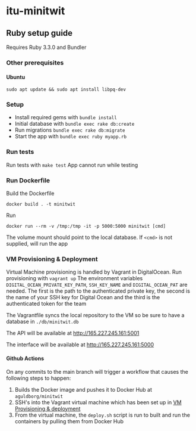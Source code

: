 # itu-minitwit

## Ruby setup guide

Requires Ruby 3.3.0 and Bundler


### Other prerequisites

#### Ubuntu

```
sudo apt update && sudo apt install libpq-dev
```

### Setup

- Install required gems with `bundle install`
- Initial database with `bundle exec rake db:create`
- Run migrations `bundle exec rake db:migrate`
- Start the app with `bundle exec ruby myapp.rb`


### Run tests

Run tests with `make test`
App cannot run while testing

### Run Dockerfile

Build the Dockerfile
```
docker build . -t minitwit
```

Run

```
docker run --rm -v /tmp:/tmp -it -p 5000:5000 minitwit [cmd]
```

The volume mount should point to the local database.
If `<cmd>` is not supplied, will run the app


### VM Provisioning & Deployment 

Virtual Machine provisioning is handled by Vagrant in DigitalOcean.
Run provisioning with `vagrant up`
The environment variables `DIGITAL_OCEAN_PRIVATE_KEY_PATH`, `SSH_KEY_NAME` and `DIGITAL_OCEAN_PAT` are needed.
The first is the path to the authenticated private key, the second is the name of your SSH key for Digital Ocean and the third is the authenticated token for the team

The Vagrantfile syncs the local repository to the VM so be sure to have a database in `./db/minitwit.db`

The API will be available at http://165.227.245.161:5001

The interface will be available at http://165.227.245.161:5000

#### Github Actions

On any commits to the main branch will trigger a workflow that causes the following steps to happen:
1. Builds the Docker image and pushes it to Docker Hub at `aguldborg/minitwit`
2. SSH's into the Vagrant virtual machine which has been set up in [VM Provisioning & deployment](#vm-provisioning--deployment)
3. From the virtual machine, the `deploy.sh` script is run to built and run the containers by pulling them from Docker Hub
